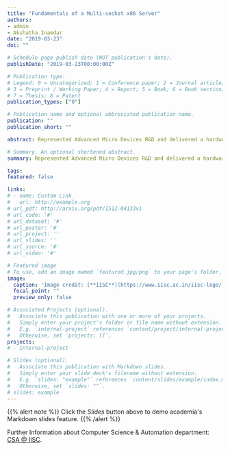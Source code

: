 ```yaml
---
title: "Fundamentals of a Multi-socket x86 Server"
authors:
- admin
- Akshatha Inamdar
date: "2019-03-23"
doi: ""

# Schedule page publish date (NOT publication's date).
publishDate: "2019-03-23T00:00:00Z"

# Publication type.
# Legend: 0 = Uncategorized; 1 = Conference paper; 2 = Journal article;
# 3 = Preprint / Working Paper; 4 = Report; 5 = Book; 6 = Book section;
# 7 = Thesis; 8 = Patent
publication_types: ["0"]

# Publication name and optional abbreviated publication name.
publication: ""
publication_short: ""

abstract: Represented Advanced Micro Devices R&D and delivered a hardware presentation on the 'Fundamentals of a Multi-socket x86 Server' on IISC Open Day in Computer Science & Automation department at the Indian Institute of Science, Bangalore, India.

# Summary. An optional shortened abstract.
summary: Represented Advanced Micro Devices R&D and delivered a hardware presentation on the 'Fundamentals of a Multi-socket x86 Server' on IISC Open Day in Computer Science & Automation department at the Indian Institute of Science.

tags:
featured: false

links:
# - name: Custom Link
#   url: http://example.org
# url_pdf: http://arxiv.org/pdf/1512.04133v1
# url_code: '#'
# url_dataset: '#'
# url_poster: '#'
# url_project: ''
# url_slides: ''
# url_source: '#'
# url_video: '#'

# Featured image
# To use, add an image named `featured.jpg/png` to your page's folder. 
image:
  caption: 'Image credit: [**IISC**](https://www.iisc.ac.in/iisc-logo/)'
  focal_point: ""
  preview_only: false

# Associated Projects (optional).
#   Associate this publication with one or more of your projects.
#   Simply enter your project's folder or file name without extension.
#   E.g. `internal-project` references `content/project/internal-project/index.md`.
#   Otherwise, set `projects: []`.
projects:
# - internal-project

# Slides (optional).
#   Associate this publication with Markdown slides.
#   Simply enter your slide deck's filename without extension.
#   E.g. `slides: "example"` references `content/slides/example/index.md`.
#   Otherwise, set `slides: ""`.
# slides: example
---
```


{{% alert note %}}
Click the *Slides* button above to demo academia's Markdown slides feature.
{{% /alert %}}

Further Information about Computer Science & Automation department: [CSA @ IISC](https://www.csa.iisc.ac.in/).
